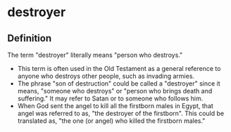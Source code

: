 # destroyer

## Definition

The term "destroyer" literally means "person who destroys."

* This term is often used in the Old Testament as a general reference to anyone who destroys other people, such as invading armies.
* The phrase "son of destruction" could be called a "destroyer" since it means, "someone who destroys" or "person who brings death and suffering." It may refer to Satan or to someone who follows him. 
* When God sent the angel to kill all the firstborn males in Egypt, that angel was referred to as, "the destroyer of the firstborn". This could be translated as, "the one (or angel) who killed the firstborn males."